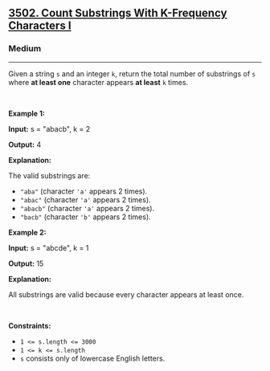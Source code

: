 <h2><a href="https://leetcode.com/problems/count-substrings-with-k-frequency-characters-i/description/">3502. Count Substrings With K-Frequency Characters I</a></h2><h3>Medium</h3><hr><p>Given a string <code>s</code> and an integer <code>k</code>, return the total number of <span data-keyword="substring-nonempty">substrings</span> of <code>s</code> where <strong>at least one</strong> character appears <strong>at least</strong> <code>k</code> times.</p>

<p>&nbsp;</p>
<p><strong class="example">Example 1:</strong></p>

<div class="example-block">
<p><strong>Input:</strong> <span class="example-io">s = &quot;abacb&quot;, k = 2</span></p>

<p><strong>Output:</strong> <span class="example-io">4</span></p>

<p><strong>Explanation:</strong></p>

<p>The valid substrings are:</p>

<ul>
	<li><code>&quot;aba&quot;</code> (character <code>&#39;a&#39;</code> appears 2 times).</li>
	<li><code>&quot;abac&quot;</code> (character <code>&#39;a&#39;</code> appears 2 times).</li>
	<li><code>&quot;abacb&quot;</code> (character <code>&#39;a&#39;</code> appears 2 times).</li>
	<li><code>&quot;bacb&quot;</code> (character <code>&#39;b&#39;</code> appears 2 times).</li>
</ul>
</div>

<p><strong class="example">Example 2:</strong></p>

<div class="example-block">
<p><strong>Input:</strong> <span class="example-io">s = &quot;abcde&quot;, k = 1</span></p>

<p><strong>Output:</strong> <span class="example-io">15</span></p>

<p><strong>Explanation:</strong></p>

<p>All substrings are valid because every character appears at least once.</p>
</div>

<p>&nbsp;</p>
<p><strong>Constraints:</strong></p>

<ul>
	<li><code>1 &lt;= s.length &lt;= 3000</code></li>
	<li><code>1 &lt;= k &lt;= s.length</code></li>
	<li><code>s</code> consists only of lowercase English letters.</li>
</ul>
